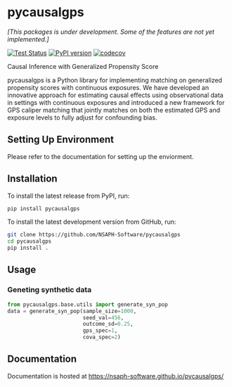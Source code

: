 # pycausalgps

_[This packages is under development. Some of the features are not yet implemented.]_

[![Test Status](https://github.com/nsaph-software/pycausalgps/workflows/Python%20package/badge.svg?branch=develop&event=push)](https://github.com/nsaph-software/pycausalgps/actions)
[![PyPI version](https://img.shields.io/pypi/v/pycausalgps.svg)](https://pypi.org/project/pycausalgps)
[![codecov](https://codecov.io/gh/NSAPH-Software/pycausalgps/branch/develop/graph/badge.svg)](https://codecov.io/gh/NSAPH-Software/pycausalgps)


Causal Inference with Generalized Propensity Score

pycausalgps is a Python library for implementing matching on generalized propensity scores with continuous exposures. We have developed an innovative approach for estimating causal effects using observational data in settings with continuous exposures and introduced a new framework for GPS caliper matching that jointly matches on both the estimated GPS and exposure levels to fully adjust for confounding bias.


## Setting Up Environment

Please refer to the documentation for setting up the enviorment.

## Installation

To install the latest release from PyPI, run:

```bash
pip install pycausalgps
```

To install the latest development version from GitHub, run:

```bash
git clone https://github.com/NSAPH-Software/pycausalgps
cd pycausalgps
pip install .
```
## Usage

### Geneting synthetic data

```python
from pycausalgps.base.utils import generate_syn_pop
data = generate_syn_pop(sample_size=1000, 
                        seed_val=456, 
                        outcome_sd=0.25, 
                        gps_spec=1, 
                        cova_spec=2)
```


## Documentation

Documentation is hosted at https://nsaph-software.github.io/pycausalgps/
